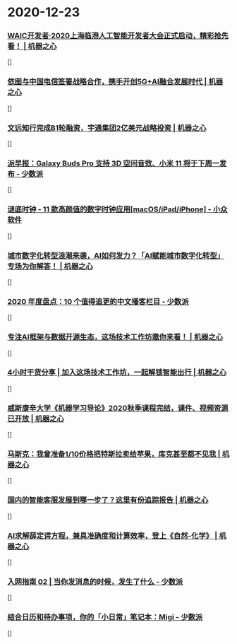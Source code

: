 
# 2020-12-23

### [WAIC开发者·2020上海临港人工智能开发者大会正式启动，精彩抢先看！ | 机器之心](https://www.jiqizhixin.com/articles/2020-12-23-3)

[]

### [依图与中国电信签署战略合作，携手开创5G+AI融合发展时代 | 机器之心](https://www.jiqizhixin.com/articles/2020-12-23-2)

[]

### [文远知行完成B1轮融资，宇通集团2亿美元战略投资 | 机器之心](https://www.jiqizhixin.com/articles/2020-12-23)

[]

### [派早报：Galaxy Buds Pro 支持 3D 空间音效、小米 11 将于下周一发布 - 少数派](https://sspai.com/post/64180)

[]

### [谜底时钟 - 11 款高颜值的数字时钟应用[macOS/iPad/iPhone] - 小众软件](https://www.appinn.com/md-clock-live-in-the-present/)

[]

### [城市数字化转型浪潮来袭，AI如何发力？「AI赋能城市数字化转型」专场为你解答！ | 机器之心](https://www.jiqizhixin.com/articles/2020-12-23-4)

[]

### [2020 年度盘点：10 个值得追更的中文播客栏目 - 少数派](https://sspai.com/post/64147)

[]

### [专注AI框架与数据开源生态，这场技术工作坊邀你来看！ | 机器之心](https://www.jiqizhixin.com/articles/2020-12-23-7)

[]

### [4小时干货分享 | 加入这场技术工作坊，一起解锁智能出行 | 机器之心](https://www.jiqizhixin.com/articles/2020-12-23-6)

[]

### [威斯康辛大学《机器学习导论》2020秋季课程完结，课件、视频资源已开放 | 机器之心](https://www.jiqizhixin.com/articles/2020-12-23-11)

[]

### [马斯克：我曾准备1/10价格把特斯拉卖给苹果，库克甚至都不见我 | 机器之心](https://www.jiqizhixin.com/articles/2020-12-23-10)

[]

### [国内的智能客服发展到哪一步了？这里有份追踪报告 | 机器之心](https://www.jiqizhixin.com/articles/2020-12-23-9)

[]

### [AI求解薛定谔方程，兼具准确度和计算效率，登上《自然-化学》 | 机器之心](https://www.jiqizhixin.com/articles/2020-12-23-8)

[]

### [入网指南 02 | 当你发消息的时候，发生了什么 - 少数派](https://sspai.com/post/64142)

[]

### [结合日历和待办事项，你的「小日常」笔记本：Migi - 少数派](https://sspai.com/post/64143)

[]